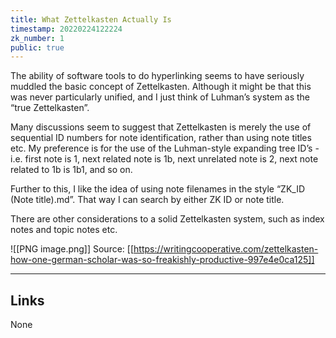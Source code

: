 ```yaml
---
title: What Zettelkasten Actually Is
timestamp: 20220224122224
zk_number: 1
public: true
---
```



The ability of software tools to do hyperlinking seems to have seriously muddled the basic concept of Zettelkasten. Although it might be that this was never particularly unified, and I just think of Luhman’s system as the “true Zettelkasten”.

Many discussions seem to suggest that Zettelkasten is merely the use of sequential ID numbers for note identification, rather than using note titles etc. My preference is for the use of the Luhman-style expanding tree ID’s - i.e. first note is 1, next related note is 1b, next unrelated note is 2, next note related to 1b is 1b1, and so on.

Further to this, I like the idea of using note filenames in the style “ZK_ID (Note title).md”. That way I can search by either ZK ID or note title.

There are other considerations to a solid Zettelkasten system, such as index notes and topic notes etc.

![[PNG image.png]]
Source: [[https://writingcooperative.com/zettelkasten-how-one-german-scholar-was-so-freakishly-productive-997e4e0ca125]]

***
## Links
None